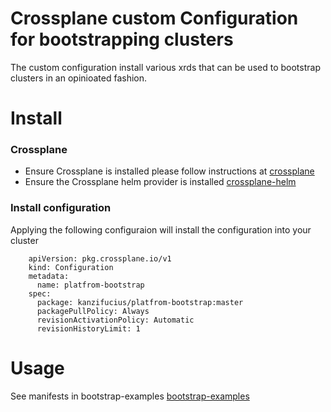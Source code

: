 # Crossplane custom Configuration for bootstrapping clusters

The custom configuration install various xrds that can be used to bootstrap clusters in an opinioated fashion.

# Install 

### Crossplane
- Ensure Crossplane is installed please follow instructions at [crossplane](https://crossplane.github.io/docs/v1.0/getting-started/install-configure.html)
- Ensure the Crossplane helm provider is installed   [crossplane-helm](https://github.com/crossplane-contrib/provider-helm)

### Install configuration
   Applying the following configuraion will install the configuration into your cluster

```
    apiVersion: pkg.crossplane.io/v1
    kind: Configuration
    metadata:
      name: platfrom-bootstrap
    spec:
      package: kanzifucius/platfrom-bootstrap:master
      packagePullPolicy: Always
      revisionActivationPolicy: Automatic
      revisionHistoryLimit: 1
  ```

# Usage
  See manifests in bootstrap-examples [bootstrap-examples](bootstrap-examples)


  
